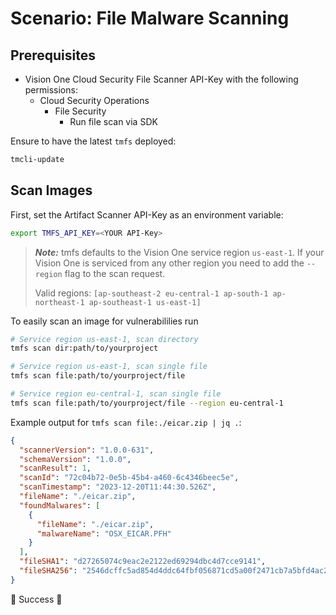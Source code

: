 # Scenario: File Malware Scanning

## Prerequisites

- Vision One Cloud Security File Scanner API-Key with the following permissions:
    - Cloud Security Operations
        - File Security
            - Run file scan via SDK

Ensure to have the latest `tmfs` deployed:

```sh
tmcli-update
```

## Scan Images

First, set the Artifact Scanner API-Key as an environment variable:

```sh
export TMFS_API_KEY=<YOUR API-Key>
```

> ***Note:*** tmfs defaults to the Vision One service region `us-east-1`. If your Vision One is serviced from any other region you need to add the `--region` flag to the scan request.
> 
> Valid regions: `[ap-southeast-2 eu-central-1 ap-south-1 ap-northeast-1 ap-southeast-1 us-east-1]`

To easily scan an image for vulnerabililies run

```sh
# Service region us-east-1, scan directory
tmfs scan dir:path/to/yourproject

# Service region us-east-1, scan single file
tmfs scan file:path/to/yourproject/file

# Service region eu-central-1, scan single file
tmfs scan file:path/to/yourproject/file --region eu-central-1
```

Example output for `tmfs scan file:./eicar.zip | jq .`:

```json
{
  "scannerVersion": "1.0.0-631",
  "schemaVersion": "1.0.0",
  "scanResult": 1,
  "scanId": "72c04b72-0e5b-45b4-a460-6c4346beec5e",
  "scanTimestamp": "2023-12-20T11:44:30.526Z",
  "fileName": "./eicar.zip",
  "foundMalwares": [
    {
      "fileName": "./eicar.zip",
      "malwareName": "OSX_EICAR.PFH"
    }
  ],
  "fileSHA1": "d27265074c9eac2e2122ed69294dbc4d7cce9141",
  "fileSHA256": "2546dcffc5ad854d4ddc64fbf056871cd5a00f2471cb7a5bfd4ac23b6e9eedad"
}
```

🎉 Success 🎉

